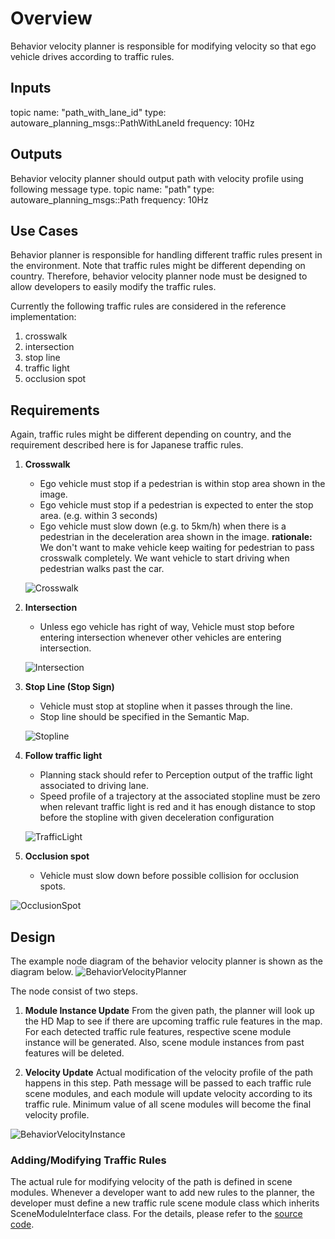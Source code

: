 # Overview

Behavior velocity planner is responsible for modifying velocity so that ego vehicle drives according to traffic rules.

## Inputs

topic name: "path_with_lane_id"
type: autoware_planning_msgs::PathWithLaneId
frequency: 10Hz

## Outputs

Behavior velocity planner should output path with velocity profile using following message type.
topic name: "path"
type: autoware_planning_msgs::Path
frequency: 10Hz

## Use Cases

Behavior planner is responsible for handling different traffic rules present in the environment.
Note that traffic rules might be different depending on country. Therefore, behavior velocity planner node must be designed to allow developers to easily modify the traffic rules.

Currently the following traffic rules are considered in the reference implementation:

1. crosswalk
2. intersection
3. stop line
4. traffic light
5. occlusion spot

## Requirements

Again, traffic rules might be different depending on country, and the requirement described here is for Japanese traffic rules.

1. **Crosswalk**

   - Ego vehicle must stop if a pedestrian is within stop area shown in the image.
   - Ego vehicle must stop if a pedestrian is expected to enter the stop area. (e.g. within 3 seconds)
   - Ego vehicle must slow down (e.g. to 5km/h) when there is a pedestrian in the deceleration area shown in the image.
     **rationale:** We don't want to make vehicle keep waiting for pedestrian to pass crosswalk completely. We want vehicle to start driving when pedestrian walks past the car.

   ![Crosswalk](image/Crosswalk.png)

2. **Intersection**

   - Unless ego vehicle has right of way, Vehicle must stop before entering intersection whenever other vehicles are entering intersection.

   ![Intersection](image/Intersection.png)

3. **Stop Line (Stop Sign)**

   - Vehicle must stop at stopline when it passes through the line.
   - Stop line should be specified in the Semantic Map.

   ![Stopline](image/Stopline.png)

4. **Follow traffic light**

   - Planning stack should refer to Perception output of the traffic light associated to driving lane.
   - Speed profile of a trajectory at the associated stopline must be zero when relevant traffic light is red and it has enough distance to stop before the stopline with given deceleration configuration

   ![TrafficLight](image/TrafficLight.png)

5. **Occlusion spot**
   - Vehicle must slow down before possible collision for occlusion spots.

![OcclusionSpot](image/OcclusionSpot.svg)

## Design

The example node diagram of the behavior velocity planner is shown as the diagram below.
![BehaviorVelocityPlanner](image/BehaviorVelocityPlanner.svg)

The node consist of two steps.

1. **Module Instance Update** From the given path, the planner will look up the HD Map to see if there are upcoming traffic rule features in the map. For each detected traffic rule features, respective scene module instance will be generated. Also, scene module instances from past features will be deleted.

2. **Velocity Update** Actual modification of the velocity profile of the path happens in this step. Path message will be passed to each traffic rule scene modules, and each module will update velocity according to its traffic rule. Minimum value of all scene modules will become the final velocity profile.

![BehaviorVelocityInstance](image/BehaviorVelocityInstance.png)

### Adding/Modifying Traffic Rules

The actual rule for modifying velocity of the path is defined in scene modules.
Whenever a developer want to add new rules to the planner, the developer must define a new traffic rule scene module class which inherits SceneModuleInterface class. For the details, please refer to the [source code](/src/planning/scenario_planning/lane_driving/behavior_planning/behavior_velocity_planner).

